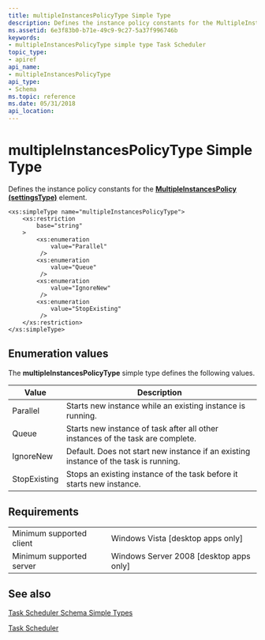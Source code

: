 ```yaml
---
title: multipleInstancesPolicyType Simple Type
description: Defines the instance policy constants for the MultipleInstancesPolicy (settingsType) element.
ms.assetid: 6e3f83b0-b71e-49c9-9c27-5a37f996746b
keywords:
- multipleInstancesPolicyType simple type Task Scheduler
topic_type:
- apiref
api_name:
- multipleInstancesPolicyType
api_type:
- Schema
ms.topic: reference
ms.date: 05/31/2018
api_location: 
---
```


# multipleInstancesPolicyType Simple Type

Defines the instance policy constants for the [**MultipleInstancesPolicy (settingsType)**](taskschedulerschema-multipleinstancespolicy-settingstype-element.md) element.

``` syntax
<xs:simpleType name="multipleInstancesPolicyType">
    <xs:restriction
        base="string"
    >
        <xs:enumeration
            value="Parallel"
         />
        <xs:enumeration
            value="Queue"
         />
        <xs:enumeration
            value="IgnoreNew"
         />
        <xs:enumeration
            value="StopExisting"
         />
    </xs:restriction>
</xs:simpleType>
```

## Enumeration values

The **multipleInstancesPolicyType** simple type defines the following values.



| Value        | Description                                                                                     |
|--------------|-------------------------------------------------------------------------------------------------|
| Parallel     | Starts new instance while an existing instance is running.<br/>                           |
| Queue        | Starts new instance of task after all other instances of the task are complete.<br/>      |
| IgnoreNew    | Default. Does not start new instance if an existing instance of the task is running.<br/> |
| StopExisting | Stops an existing instance of the task before it starts new instance.<br/>                |



## Requirements



|                                     |                                                      |
|-------------------------------------|------------------------------------------------------|
| Minimum supported client<br/> | Windows Vista \[desktop apps only\]<br/>       |
| Minimum supported server<br/> | Windows Server 2008 \[desktop apps only\]<br/> |



## See also

<dl> <dt>

[Task Scheduler Schema Simple Types](task-scheduler-schema-complex-types.md)
</dt> <dt>

[Task Scheduler](task-scheduler-start-page.md)
</dt> </dl>

 

 





